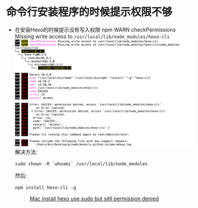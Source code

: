 # 命令行安装程序的时候提示权限不够

- 在安装Hexo的时候提示没有写入权限
    npm WARN checkPermissions Missing write access to `/usr/local/lib/node_modules/hexo-cli`    
    ![no permission](../../img/faq_4_1.png)    
    解决方法:    
    ```shell
    sudo chown -R `whoami` /usr/local/lib/node_modules
    ```
    然后:    
    ```shell
    npm install hexo-cli -g
    ```
    > [Mac install hexo use sudo but sitll permission denied](https://github.com/hexojs/hexo/issues/2785)